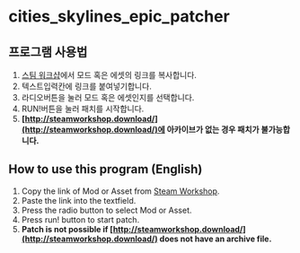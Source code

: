 # cities_skylines_epic_patcher
## 프로그램 사용법
1. [스팀 워크샵](https://steamcommunity.com/app/255710/workshop/)에서 모드 혹은 에셋의 링크를 복사합니다.
2. 텍스트입력칸에 링크를 붙여넣기합니다.
3. 라디오버튼을 눌러 모드 혹은 에셋인지를 선택합니다.
4. RUN!버튼을 눌러 패치를 시작합니다.
5. **[http://steamworkshop.download/](http://steamworkshop.download/)에 아카이브가 없는 경우 패치가 불가능합니다.**
## How to use this program (English)
1. Copy the link of Mod or Asset from [Steam Workshop](https://steamcommunity.com/app/255710/workshop/).
2. Paste the link into the textfield.
3. Press the radio button to select Mod or Asset.
4. Press run! button to start patch.
5. **Patch is not possible if [http://steamworkshop.download/](http://steamworkshop.download/) does not have an archive file.**
